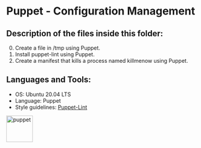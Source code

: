 # Puppet - Configuration Management

## Description of the files inside this folder:

0. Create a file in /tmp using Puppet. 
1. Install puppet-lint using Puppet.
2. Create a manifest that kills a process named killmenow using Puppet.

## Languages and Tools:

- OS: Ubuntu 20.04 LTS
- Language: Puppet
- Style guidelines: [Puppet-Lint](http://puppet-lint.com/)

<p align="left"> <a href="https://puppet.com/" target="_blank" rel="noreferrer"> <img src="https://puppet.com/images/logos/puppet-logo-white.svg" alt="puppet" width="70" height="70"/> </a> </p>


